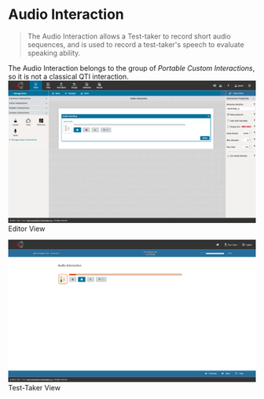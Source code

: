 <!--
tags: []

--> 

# Audio Interaction

> The Audio Interaction allows a Test-taker to record short audio sequences, and is used to record a test-taker's speech to evaluate speaking ability.

The Audio Interaction belongs to the group of *Portable Custom Interactions*, so it is not a classical QTI interaction.
![Audio Interaction](../resources/backend/items/authoring/interactions/pci/audio-interaction.png)
Editor View

![Audio Interaction](../resources/delivery/interactions/pci/audio-interaction.png)
Test-Taker View

